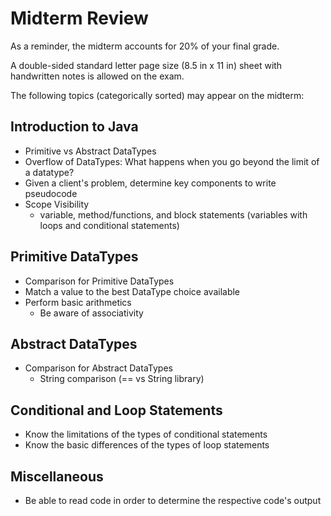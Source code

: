 #  Midterm Review
As a reminder, the midterm accounts for 20% of your final grade.

A double-sided standard letter page size (8.5 in x 11 in) sheet with handwritten notes is allowed on the exam.

The following topics (categorically sorted) may appear on the midterm:

##  Introduction to Java
- Primitive vs Abstract DataTypes
- Overflow of DataTypes:  What happens when you go beyond the limit of a datatype?
- Given a client's problem, determine key components to write pseudocode
- Scope Visibility
    - variable, method/functions, and block statements (variables with loops and conditional statements)

##  Primitive DataTypes
- Comparison for Primitive DataTypes
- Match a value to the best DataType choice available
- Perform basic arithmetics
    - Be aware of associativity
    
##  Abstract DataTypes
- Comparison for Abstract DataTypes
    - String comparison (== vs String library)

##  Conditional and Loop Statements
- Know the limitations of the types of conditional statements
- Know the basic differences of the types of loop statements

##  Miscellaneous
- Be able to read code in order to determine the respective code's output

